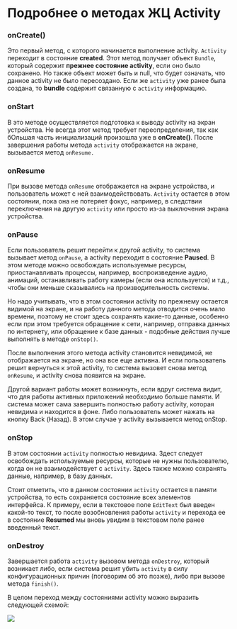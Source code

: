 # Подробнее о методах ЖЦ Activity

### onCreate()

Это первый метод, с которого начинается выполнение activity. `Activity` переходит в состояние **created**. Этот метод получает объект `Bundle`, который содержит **прежнее состояние activity**, если оно было сохранено. Но также объект может быть и null, что будет означать, что данное activity не было пересоздано. Если же `activity` уже ранее была создана, то **bundle** содержит связанную с `activity` информацию.

### onStart

В это методе осуществляется подготовка к выводу activity на экран устройства. Не всегда этот метод требует переопределения, так как бОльшая часть инициализаций произошла уже в **onCreate()**. После завершения работы метода `activity` отображается на экране, вызывается метод `onResume.`

### onResume

При вызове метода `onResume` отображается на экране устройства, и пользователь может с ней взаимодействовать. `Activity` остается в этом состоянии, пока она не потеряет фокус, например, в следствии переключения на другую `activity` или просто из-за выключения экрана устройства.

### onPause

Если пользователь решит перейти к другой activity, то система вызывает метод `onPause`, а activity переходит в состояние **Paused**. В этом методе можно освобождать используемые ресурсы, приостанавливать процессы, например, воспроизведение аудио, анимаций, останавливать работу камеры (если она используется) и т.д., чтобы они меньше сказывались на производительность системы.

Но надо учитывать, что в этом состоянии activity по прежнему остается видимой на экране, и на работу данного метода отводится очень мало времени, поэтому не стоит здесь сохранять какие-то данные, особенно если при этом требуется обращение к сети, например, отправка данных по интернету, или обращение к базе данных - подобные действия лучше выполнять в методе `onStop()`.

После выполнения этого метода activity становится невидимой, не отображается на экране, но она все еще активна. И если пользователь решит вернуться к этой activity, то система вызовет снова метод `onResume`, и activity снова появится на экране.

Другой вариант работы может возникнуть, если вдруг система видит, что для работы активных приложений необходимо больше памяти. И система может сама завершить полностью работу activity, которая невидима и находится в фоне. Либо пользователь может нажать на кнопку Back (Назад). В этом случае у activity вызывается метод onStop.

### onStop

В этом состоянии `activity` полностью невидима. Здест следует освобождать используемые ресурсы, которые не нужны пользователю, когда он не взаимодействует с `activity`. Здесь также можно сохранять данные, например, в базу данных.

Стоит отметить, что в данном состоянии `activity` остается в памяти устройства, то есть сохраняется состояние всех элементов интерфейса. К примеру, если в текстовое поле `EditText` был введен какой-то текст, то после возобновления работы `activity` и перехода ее в состояние **Resumed** мы вновь увидим в текстовом поле ранее введенный текст.

### onDestroy

Завершается работа `activity` вызовом метода `onDestroy`, который возникает либо, если система решит убить `activity` в силу конфигурационных причин (поговорим об это позже), либо при вызове метода `finish()`.

В целом переход между состояниями activity можно выразить следующей схемой:

![](https://ucarecdn.com/e7076941-de3d-4493-b7fd-40578f42e7ff/)

![](data:image/gif;base64,R0lGODlhAQABAPABAP///wAAACH5BAEKAAAALAAAAAABAAEAAAICRAEAOw== "Click and drag to move")
